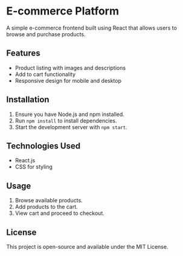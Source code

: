 # E-commerce Platform

A simple e-commerce frontend built using React that allows users to browse and purchase products.

## Features
- Product listing with images and descriptions
- Add to cart functionality
- Responsive design for mobile and desktop

## Installation
1. Ensure you have Node.js and npm installed.
2. Run `npm install` to install dependencies.
3. Start the development server with `npm start`.

## Technologies Used
- React.js
- CSS for styling

## Usage
1. Browse available products.
2. Add products to the cart.
3. View cart and proceed to checkout.

## License
This project is open-source and available under the MIT License.
